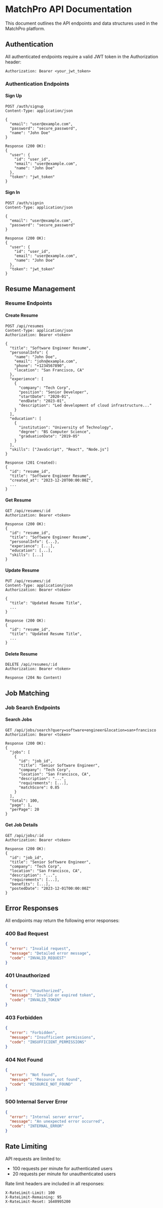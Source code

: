 # MatchPro API Documentation

This document outlines the API endpoints and data structures used in the MatchPro platform.

## Authentication

All authenticated endpoints require a valid JWT token in the Authorization header:
```
Authorization: Bearer <your_jwt_token>
```

### Authentication Endpoints

#### Sign Up
```http
POST /auth/signup
Content-Type: application/json

{
  "email": "user@example.com",
  "password": "secure_password",
  "name": "John Doe"
}

Response (200 OK):
{
  "user": {
    "id": "user_id",
    "email": "user@example.com",
    "name": "John Doe"
  },
  "token": "jwt_token"
}
```

#### Sign In
```http
POST /auth/signin
Content-Type: application/json

{
  "email": "user@example.com",
  "password": "secure_password"
}

Response (200 OK):
{
  "user": {
    "id": "user_id",
    "email": "user@example.com",
    "name": "John Doe"
  },
  "token": "jwt_token"
}
```

## Resume Management

### Resume Endpoints

#### Create Resume
```http
POST /api/resumes
Content-Type: application/json
Authorization: Bearer <token>

{
  "title": "Software Engineer Resume",
  "personalInfo": {
    "name": "John Doe",
    "email": "john@example.com",
    "phone": "+1234567890",
    "location": "San Francisco, CA"
  },
  "experience": [
    {
      "company": "Tech Corp",
      "position": "Senior Developer",
      "startDate": "2020-01",
      "endDate": "2023-01",
      "description": "Led development of cloud infrastructure..."
    }
  ],
  "education": [
    {
      "institution": "University of Technology",
      "degree": "BS Computer Science",
      "graduationDate": "2019-05"
    }
  ],
  "skills": ["JavaScript", "React", "Node.js"]
}

Response (201 Created):
{
  "id": "resume_id",
  "title": "Software Engineer Resume",
  "created_at": "2023-12-20T00:00:00Z",
  ...
}
```

#### Get Resume
```http
GET /api/resumes/:id
Authorization: Bearer <token>

Response (200 OK):
{
  "id": "resume_id",
  "title": "Software Engineer Resume",
  "personalInfo": {...},
  "experience": [...],
  "education": [...],
  "skills": [...]
}
```

#### Update Resume
```http
PUT /api/resumes/:id
Content-Type: application/json
Authorization: Bearer <token>

{
  "title": "Updated Resume Title",
  ...
}

Response (200 OK):
{
  "id": "resume_id",
  "title": "Updated Resume Title",
  ...
}
```

#### Delete Resume
```http
DELETE /api/resumes/:id
Authorization: Bearer <token>

Response (204 No Content)
```

## Job Matching

### Job Search Endpoints

#### Search Jobs
```http
GET /api/jobs/search?query=software+engineer&location=san+francisco
Authorization: Bearer <token>

Response (200 OK):
{
  "jobs": [
    {
      "id": "job_id",
      "title": "Senior Software Engineer",
      "company": "Tech Corp",
      "location": "San Francisco, CA",
      "description": "...",
      "requirements": [...],
      "matchScore": 0.85
    }
  ],
  "total": 100,
  "page": 1,
  "perPage": 20
}
```

#### Get Job Details
```http
GET /api/jobs/:id
Authorization: Bearer <token>

Response (200 OK):
{
  "id": "job_id",
  "title": "Senior Software Engineer",
  "company": "Tech Corp",
  "location": "San Francisco, CA",
  "description": "...",
  "requirements": [...],
  "benefits": [...],
  "postedDate": "2023-12-01T00:00:00Z"
}
```

## Error Responses

All endpoints may return the following error responses:

### 400 Bad Request
```json
{
  "error": "Invalid request",
  "message": "Detailed error message",
  "code": "INVALID_REQUEST"
}
```

### 401 Unauthorized
```json
{
  "error": "Unauthorized",
  "message": "Invalid or expired token",
  "code": "INVALID_TOKEN"
}
```

### 403 Forbidden
```json
{
  "error": "Forbidden",
  "message": "Insufficient permissions",
  "code": "INSUFFICIENT_PERMISSIONS"
}
```

### 404 Not Found
```json
{
  "error": "Not found",
  "message": "Resource not found",
  "code": "RESOURCE_NOT_FOUND"
}
```

### 500 Internal Server Error
```json
{
  "error": "Internal server error",
  "message": "An unexpected error occurred",
  "code": "INTERNAL_ERROR"
}
```

## Rate Limiting

API requests are limited to:
- 100 requests per minute for authenticated users
- 20 requests per minute for unauthenticated users

Rate limit headers are included in all responses:
```
X-RateLimit-Limit: 100
X-RateLimit-Remaining: 95
X-RateLimit-Reset: 1640995200
```
